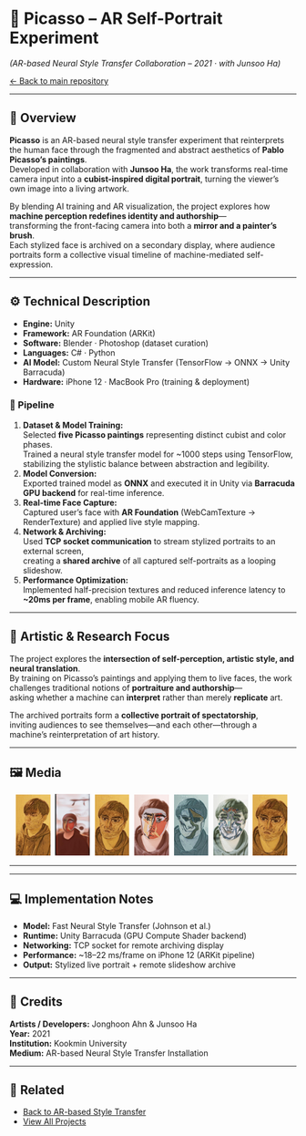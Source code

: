 # 🎨 Picasso – AR Self-Portrait Experiment  
*(AR-based Neural Style Transfer Collaboration – 2021 · with Junsoo Ha)*  

[← Back to main repository](https://github.com/reusahn/Unity-Unreal-Interaction-Research/tree/main)

---

## 🧩 Overview  
**Picasso** is an AR-based neural style transfer experiment that reinterprets the human face through the fragmented and abstract aesthetics of **Pablo Picasso’s paintings**.  
Developed in collaboration with **Junsoo Ha**, the work transforms real-time camera input into a **cubist-inspired digital portrait**, turning the viewer’s own image into a living artwork.  

By blending AI training and AR visualization, the project explores how **machine perception redefines identity and authorship**—  
transforming the front-facing camera into both a **mirror and a painter’s brush**.  
Each stylized face is archived on a secondary display, where audience portraits form a collective visual timeline of machine-mediated self-expression.

---

## ⚙️ Technical Description  
- **Engine:** Unity  
- **Framework:** AR Foundation (ARKit)  
- **Software:** Blender · Photoshop (dataset curation)  
- **Languages:** C# · Python  
- **AI Model:** Custom Neural Style Transfer (TensorFlow → ONNX → Unity Barracuda)  
- **Hardware:** iPhone 12 · MacBook Pro (training & deployment)  

### 🧩 Pipeline  
1. **Dataset & Model Training:**  
   Selected **five Picasso paintings** representing distinct cubist and color phases.  
   Trained a neural style transfer model for ~1000 steps using TensorFlow, stabilizing the stylistic balance between abstraction and legibility.  
2. **Model Conversion:**  
   Exported trained model as **ONNX** and executed it in Unity via **Barracuda GPU backend** for real-time inference.  
3. **Real-time Face Capture:**  
   Captured user’s face with **AR Foundation** (WebCamTexture → RenderTexture) and applied live style mapping.  
4. **Network & Archiving:**  
   Used **TCP socket communication** to stream stylized portraits to an external screen,  
   creating a **shared archive** of all captured self-portraits as a looping slideshow.  
5. **Performance Optimization:**  
   Implemented half-precision textures and reduced inference latency to **~20ms per frame**, enabling mobile AR fluency.  

---

## 🧠 Artistic & Research Focus  
The project explores the **intersection of self-perception, artistic style, and neural translation**.  
By training on Picasso’s paintings and applying them to live faces, the work challenges traditional notions of **portraiture and authorship**—  
asking whether a machine can **interpret** rather than merely **replicate** art.  

The archived portraits form a **collective portrait of spectatorship**,  
inviting audiences to see themselves—and each other—through a machine’s reinterpretation of art history.

---

## 🖼️ Media
<p align="center">
  <img src="./media/Picasso_01.jpg" width="12%" style="margin-right:5px;"/>  
  <img src="./media/Picasso_02.jpg" width="12%" style="margin-right:5px;"/>
     <img src="./media/Picasso_03.jpg" width="12%" style="margin-right:5px;"/>  
  <img src="./media/Picasso_04.jpg" width="12%" style="margin-right:5px;"/>
     <img src="./media/Picasso_05.jpg" width="12%" style="margin-right:5px;"/>  
  <img src="./media/Picasso_06.jpg" width="12%" style="margin-right:5px;"/>
   <img src="./media/Picasso_07.jpg" width="12%" style="margin-right:5px;"/>
   
</p>

---
<!--
## 🎥 Video Documentation
<p align="center">
  <a href="https://vimeo.com/your-video-link-here" target="_blank">
    <img src="./media/Picasso_Thumb.jpg" width="40%" style="border-radius:10px;"/>
  </a>
  <br>
  <em>Click to view full video on Vimeo</em>
</p>
-->
---

## 💻 Implementation Notes  
- **Model:** Fast Neural Style Transfer (Johnson et al.)  
- **Runtime:** Unity Barracuda (GPU Compute Shader backend)  
- **Networking:** TCP socket for remote archiving display  
- **Performance:** ~18–22 ms/frame on iPhone 12 (ARKit pipeline)  
- **Output:** Stylized live portrait + remote slideshow archive  

---

## 👤 Credits  
**Artists / Developers:** Jonghoon Ahn & Junsoo Ha  
**Year:** 2021  
**Institution:** Kookmin University  
**Medium:** AR-based Neural Style Transfer Installation  

---

## 🔗 Related  
- [Back to AR-based Style Transfer](../README.md)  
- [View All Projects](https://github.com/reusahn/Unity-Unreal-Interaction-Research/tree/main)
